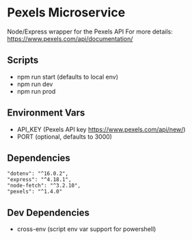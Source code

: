 # Pexels Microservice
Node/Express wrapper for the Pexels API
For more details: https://www.pexels.com/api/documentation/

## Scripts
- npm run start (defaults to local env)
- npm run dev
- npm run prod

## Environment Vars
- API_KEY (Pexels API key https://www.pexels.com/api/new/)
- PORT (optional, defaults to 3000)

## Dependencies
    "dotenv": "^16.0.2",
    "express": "^4.18.1",
    "node-fetch": "^3.2.10",
    "pexels": "^1.4.0"

## Dev Dependencies
- cross-env (script env var support for powershell)
